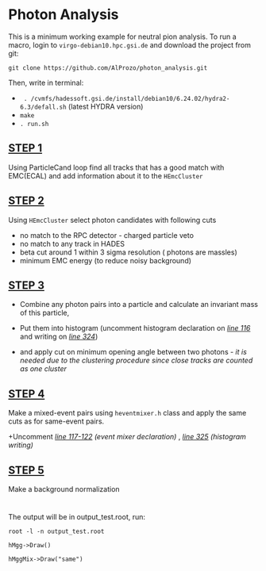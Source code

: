 # Photon Analysis
This is a minimum working example for neutral pion analysis.
To run a macro, login to `virgo-debian10.hpc.gsi.de` and download the project from git:

`git clone https://github.com/AlProzo/photon_analysis.git `

Then, write in terminal:
 - ` . /cvmfs/hadessoft.gsi.de/install/debian10/6.24.02/hydra2-6.3/defall.sh` (latest HYDRA version)
 - `make`
 - `. run.sh`

## [STEP 1](https://github.com/AlProzo/photon_analysis/blob/main/loopDST.C#L157)
Using ParticleCand loop find all tracks that has a good match with EMC(ECAL)
and add information about it to the `HEmcCluster`


## [STEP 2](https://github.com/AlProzo/photon_analysis/blob/main/loopDST.C#L179)
Using `HEmcCluster` select photon candidates with following cuts

- no match to the RPC detector - charged particle veto
- no match to any track in HADES
- beta cut around 1 within 3 sigma resolution ( photons are massles)
- minimum EMC energy (to reduce noisy background)

## [STEP 3](https://github.com/AlProzo/photon_analysis/blob/main/loopDST.C#238)
* Combine any photon pairs into a particle and calculate an invariant mass of this particle, 

* Put them into histogram (uncomment histogram declaration on _[line 116](https://github.com/AlProzo/photon_analysis/blob/main/loopDST.C#L116)_ and writing on _[line 324](https://github.com/AlProzo/photon_analysis/blob/main/loopDST.C#L324)_)

* and apply cut on minimum opening angle between two photons - _it is needed due to the clustering procedure since close tracks are counted as one cluster_

## [STEP 4](https://github.com/AlProzo/photon_analysis/blob/main/loopDST.C#L264)
Make a mixed-event pairs using `heventmixer.h` class and apply the same cuts as for same-event pairs.  

+Uncomment _[line 117-122](https://github.com/AlProzo/photon_analysis/blob/main/loopDST.C#L117) (event mixer declaration)_ , 
_[line 325](https://github.com/AlProzo/photon_analysis/blob/main/loopDST.C#L325) (histogram writing)_

## [STEP 5](https://github.com/AlProzo/photon_analysis/blob/main/loopDST.C#L299)
Make a background normalization


#
The output will be in output_test.root, run:

`root -l -n output_test.root`

`hMgg->Draw()`

`hMggMix->Draw("same")`
